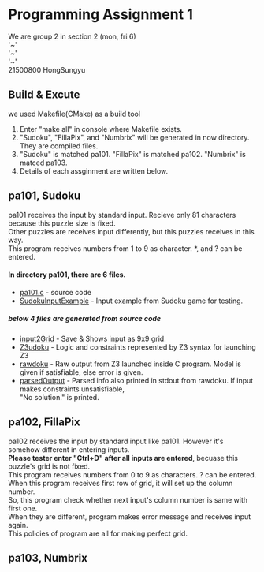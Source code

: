 # Programming Assignment 1

We are group 2 in section 2 (mon, fri 6)  
'~'  
'~'  
'~'  
21500800 HongSungyu  

## Build & Excute

we used Makefile(CMake) as a build tool  

1. Enter "make all" in console where Makefile exists.  
2. "Sudoku", "FillaPix", and "Numbrix" will be generated in now directory. They are compiled files.  
3. "Sudoku" is matched pa101. "FillaPix" is matched pa102. "Numbrix" is matced pa103.     
4. Details of each assginment are written below.  

## pa101, Sudoku  

pa101 receives the input by standard input. Recieve only 81 characters because this puzzle size is fixed.  
Other puzzles are receives input differently, but this puzzles receives in this way.  
This program receives numbers from 1 to 9 as character. \*, and ? can be entered.  

#### In directory pa101, there are 6 files.   
* [pa101.c](pa101/pa101.c) - source code  
* [SudokuInputExample](pa101/SudokuInputExample.txt) - Input example from Sudoku game for testing.  
##### below 4 files are generated from source code  
* [input2Grid](pa101/input2Grid.txt) - Save & Shows input as 9x9 grid.  
* [Z3udoku](pa101/Z3udoku) - Logic and constraints represented by Z3 syntax for launching Z3  
* [rawdoku](pa101/rawdoku) - Raw output from Z3 launched inside C program. Model is given if satisfiable, else error is given.    
* [parsedOutput](pa101/parsedOutput.txt) - Parsed info also printed in stdout from rawdoku. If input makes constraints unsatisfiable,  
"No solution." is printed.  

## pa102, FillaPix  

pa102 receives the input by standard input like pa101. However it's somehow different in entering inputs.     
**Please tester enter "Ctrl+D" after all inputs are entered**, becuase this puzzle's grid is not fixed.  
This program receives numbers from 0 to 9 as characters. ? can be entered.  
When this program receives first row of grid, it will set up the column number.  
So, this program check whether next input's column number is same with first one.  
When they are different, program makes error message and receives input again.  
This policies of program are all for making perfect grid.  

## pa103, Numbrix  

